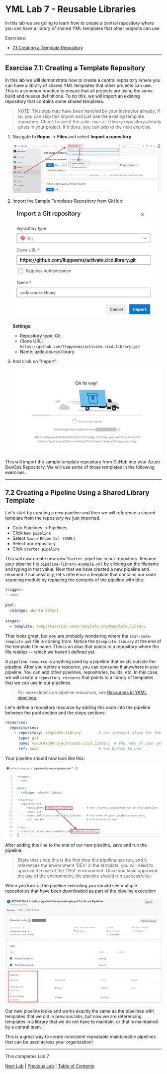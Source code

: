 # YML Lab 7 - Reusable Libraries

In this lab we are going to learn how to create a central repository where you can have a library of shared YML templates that other projects can use

Exercises:

* [7.1 Creating a Template Repository](#exercise-71-creating-a-template-repository)

<!-- ------------------------------------------------------------------------------------------ -->
---

## Exercise 7.1: Creating a Template Repository

In this lab we will demonstrate how to create a central repository where you can have a library of shared YML templates that other projects can use. This is a common practice to ensure that all projects are using the same build and release definitions.  To do this, we will import an existing repository that contains some shared templates.

> NOTE: This step may have been handled by your instructor already.  If so, you can skip this import and just use the existing template repository.  Check to see if the `azdo.course.library` repository already exists in your project.  If it does, you can skip to the next exercise.

1. Navigate to **Repos** -> **Files** and select **Import a repository**

    ![Import Repository](img/010_import_repo.png)

1. Import the Sample Templates Repository from GitHub:

    ![Import a Git repository](img/020_import_a_git_repository.png)

    **Settings:**

    * Repository type: Git
    * Clone URL: `https://github.com/lluppesms/activate.cicd.library.git`
    * Name: azdo.course.library

1. And click on "Import".

    ![Import Repository](img/030_import_repository.png)

This will import the sample template repository from GitHub into your Azure DevOps Repository.  We will use some of those templates in the following exercises.

<!-- ------------------------------------------------------------------------------------------ -->
---

## 7.2 Creating a Pipeline Using a Shared Library Template

Let's start by creating a new pipeline and then we will reference a shared template from the repository we just imported.

* Goto Pipelines -> Pipelines
* Click `New pipeline`
* Select `Azure Repos Git (YAML)`
* Select our repository
* Click `Starter pipeline`

This will now create new new `Starter pipeline` in our repository. Rename your pipeline file `pipeline-library-example.yml` by clicking on the filename and typing in that value.  Now that we have created a new pipeline and renamed it successfully, let's reference a template that contains our code scanning module by replacing the contents of the pipeline with this:

```yml
trigger:
- none

pool:
  vmImage: ubuntu-latest

stages:
  - template: templates/scan-code-template.yml@template.library

```

That looks great, but you are probably wondering where the `scan-code-template.yml` file is coming from. Notice the `@template.library` at the end of the template file name.  This is an alias that points to a repository where the file resides -- which we haven't defined yet.

A `pipeline resource` is anything used by a pipeline that exists outside the pipeline. After you define a resource, you can consume it anywhere in your pipeline. You can add other pipelines, repositories, builds, etc. In this case, we will create a `repository resource` that points to a library of templates that we can use in our pipelines.

> For more details on pipeline resources, see [Resources in YAML pipelines](https://learn.microsoft.com/en-us/azure/devops/pipelines/process/resources).

Let's define a repository resource by adding this code into the pipeline between the pool section and the steps sections:

```yml
resources:
  repositories:
    - repository: template.library        # the internal alias for the repo in this pipeline
      type: git
      name: <yourAzDOProject>/azdo.cicd.library  # the name of your project/repository
      ref: main                           # the branch to use

```

Your pipeline should now look like this:

![Pipeline with library](img/150_pipeline_with_resource.png)

After adding this line to the end of our new pipeline, save and run the pipeline.  

> (Note that since this is the first time this pipeline has run, and it references the environment 'DEV' in the template, you will need to approve the use of the 'DEV' environment.  Once you have approved the use of the environment, the pipeline should run successfully.)

When you look at the pipeline executing you should see multiple repositories that have been downloaded as part of the pipeline execution:

![Pipeline run](img/160_pipeline_run.png)

Our new pipeline looks and works exactly the same as the pipelines with templates that we did in previous labs, but now we are referencing templates in a library that we do not have to maintain, or that is maintained by a central team.

This is a great way to create consistent repeatable maintainable pipelines that can be used across your organization!

<!-- ------------------------------------------------------------------------------------------ -->
---

This completes Lab 7.

[Next Lab](../08_Split_CI_CD/readme.md) | [Previous Lab](../06_Environments/readme.md) | [Table of Contents](./readme.md)
